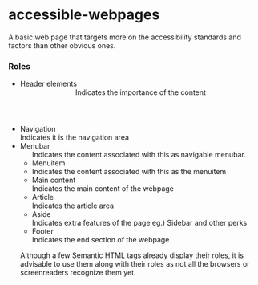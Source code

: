 # accessible-webpages
A basic web page that targets more on the accessibility standards and factors than other obvious ones.


### Roles

- Header elements <header role="banner"> Indicates the importance of the content
- Navigation <nav role="navigation"> Indicates it is the navigation area
- Menubar <ul role="menubar"> Indicates the content associated with this as navigable menubar.
- Menuitem <li role="menuitem"> Indicates the content associated with this as the menuitem
- Main content <main role="main"> Indicates the main content of the webpage
- Article <article role="article"> Indicates the article area
- Aside <aside role="complementary"> Indicates extra features of the page eg.) Sidebar and other perks
- Footer <footer role="contentinfo"> Indicates the end section of the webpage

Although a few Semantic HTML tags already display their roles, it is advisable to use them along with their roles as not all the browsers or screenreaders recognize them yet.
